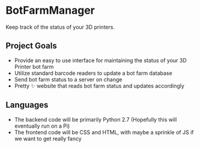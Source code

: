 # BotFarmManager
Keep track of the status of your 3D printers.

## Project Goals
- Provide an easy to use interface for maintaining the status of your 3D Printer bot farm
- Utilize standard barcode readers to update a bot farm database
- Send bot farm status to a server on change
- Pretty :sparkles: website that reads bot farm status and updates accordingly

## Languages
- The backend code will be primarily Python 2.7 (Hopefully this will eventually run on a Pi)
- The frontend code will be CSS and HTML, with maybe a sprinkle of JS if we want to get really fancy
